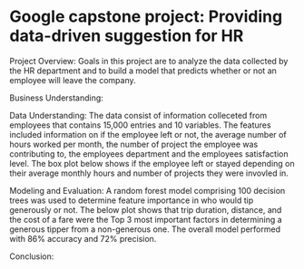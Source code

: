 # Google capstone project: Providing data-driven suggestion for HR

Project Overview:
Goals in this project are to analyze the data collected by the HR department and to build a model that predicts whether or not an employee will leave the company.

Business Understanding:


Data Understanding:
The data consist of information colleceted from employees that contains 15,000 entries and 10 variables. The features included information on if the employee left or not, the average number of hours worked per month, the number of project the employee was contributing to, the employees department and the employees satisfaction level. 
The box plot below shows if the employee left or stayed depending on their average monthly hours and number of projects they were invovled in.

Modeling and Evaluation:
A random forest model comprising 100 decision trees was used to determine feature importance in who would tip generously or not. The below plot shows that trip duration, distance, and the cost of a fare were the Top 3 most important factors in determining a generous tipper from a non-generous one. The overall model performed with 86% accuracy and 72% precision.

Conclusion:
